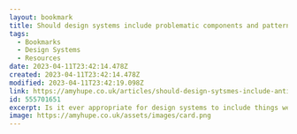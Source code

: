 ```yaml
---
layout: bookmark
title: Should design systems include problematic components and patterns? by Amy Hupe, content designer.
tags:
  - Bookmarks
  - Design Systems
  - Resources
date: 2023-04-11T23:42:14.478Z
created: 2023-04-11T23:42:14.478Z
modified: 2023-04-11T23:42:19.098Z
link: https://amyhupe.co.uk/articles/should-design-sytsmes-include-anti-patterns/
id: 555701651
excerpt: Is it ever appropriate for design systems to include things we don't really want people to use? Here are some considerations to help make that decision.
image: https://amyhupe.co.uk/assets/images/card.png
---
```

